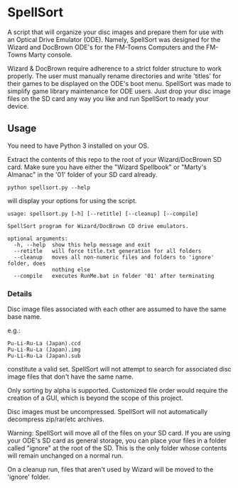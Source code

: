 # SpellSort

A script that will organize your disc images and prepare them for use with an Optical Drive Emulator (ODE). Namely, SpellSort was designed for the Wizard and DocBrown ODE's for the FM-Towns Computers and the FM-Towns Marty console.

Wizard & DocBrown require adherence to a strict folder structure to work properly. The user must manually rename directories and write 'titles' for their games to be displayed on the ODE's boot menu. SpellSort was made to simplify game library maintenance for ODE users. Just drop your disc image files on the SD card any way you like and run SpellSort to ready your device.


## Usage

You need to have Python 3 installed on your OS. 

Extract the contents of this repo to the root of your Wizard/DocBrown SD card. Make sure you have either the "Wizard Spellbook" or "Marty's Almanac" in the '01' folder of your SD card already.


```
python spellsort.py --help
```
will display your options for using the script.

```
usage: spellsort.py [-h] [--retitle] [--cleanup] [--compile]

SpellSort program for Wizard/DocBrown CD drive emulators.

optional arguments:
  -h, --help  show this help message and exit
  --retitle   will force title.txt generation for all folders
  --cleanup   moves all non-numeric files and folders to 'ignore' folder, does
              nothing else
  --compile   executes RunMe.bat in folder '01' after terminating

```

### Details

Disc image files associated with each other are assumed to have the same base name. 

e.g.: 
```
Pu-Li-Ru-La (Japan).ccd
Pu-Li-Ru-La (Japan).img
Pu-Li-Ru-La (Japan).sub
```
constitute a valid set. SpellSort will not attempt to search for associated disc image files that don't have the same name.

Only sorting by alpha is supported. Customized file order would require the creation of a GUI, which is beyond the scope of this project.

Disc images must be uncompressed. SpellSort will not automatically decompress zip/rar/etc archives.


Warning: SpellSort will move all of the files on your SD card. If you are using your ODE's SD card as general storage, you can place your files in a folder called "ignore" at the root of the SD. This is the only folder whose contents will remain unchanged on a normal run. 

On a cleanup run, files that aren't used by Wizard will be moved to the 'ignore' folder.
